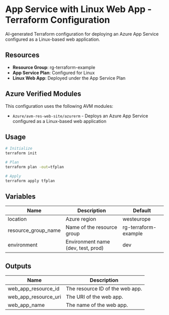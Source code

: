 # App Service with Linux Web App - Terraform Configuration

AI-generated Terraform configuration for deploying an Azure App Service configured as a Linux-based web application.

## Resources

- **Resource Group**: rg-terraform-example
- **App Service Plan**: Configured for Linux
- **Linux Web App**: Deployed under the App Service Plan

## Azure Verified Modules

This configuration uses the following AVM modules:
- `Azure/avm-res-web-site/azurerm` - Deploys an Azure App Service configured as a Linux-based web application

## Usage

```bash
# Initialize
terraform init

# Plan
terraform plan -out=tfplan

# Apply
terraform apply tfplan
```

## Variables

| Name | Description | Default |
|------|-------------|---------|
| location | Azure region | westeurope |
| resource_group_name | Name of the resource group | rg-terraform-example |
| environment | Environment name (dev, test, prod) | dev |

## Outputs

| Name | Description |
|------|-------------|
| web_app_resource_id | The resource ID of the web app. |
| web_app_resource_uri | The URI of the web app. |
| web_app_name | The name of the web app. |
